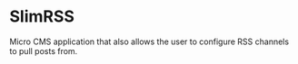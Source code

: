 # SlimRSS
Micro CMS application that also allows the user to configure RSS channels to pull posts from.
